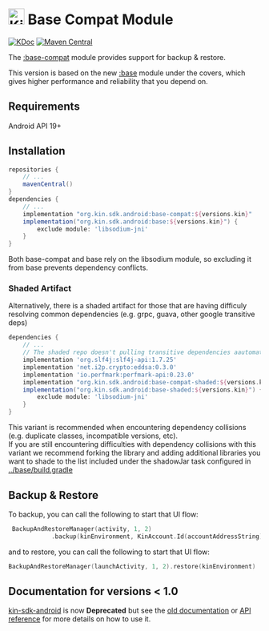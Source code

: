 # <img src="../assets/kin-logo.png" height="32" alt="Kin Logo"> Base Compat Module
[![KDoc](https://img.shields.io/badge/Docs-KDoc-blue)](https://kinecosystem.github.io/kin-android/docs)
[![Maven Central](https://maven-badges.herokuapp.com/maven-central/org.kin.sdk.android/base-compat/badge.svg)](https://maven-badges.herokuapp.com/maven-central/org.kin.sdk.android/base-compat)

The [:base-compat](../base-compat) module provides support for backup & restore.

This version is based on the new [:base](../base/README.md) module under the covers, which gives higher performance and reliability that you depend on.

## Requirements
Android API 19+

## Installation
```groovy
repositories {
    // ...
    mavenCentral()
}
dependencies {
    // ...
    implementation "org.kin.sdk.android:base-compat:${versions.kin}"
    implementation("org.kin.sdk.android:base:${versions.kin}") {
        exclude module: 'libsodium-jni'
    }
}
```
Both base-compat and base rely on the libsodium module, so excluding it from base prevents dependency conflicts.

### Shaded Artifact

Alternatively, there is a shaded artifact for those that are having difficuly resolving common dependencies (e.g. grpc, guava, other google transitive deps)
```groovy
dependencies {
    // ...
    // The shaded repo doesn't pulling transitive dependencies aautomatically, so add these manually
    implementation 'org.slf4j:slf4j-api:1.7.25'
    implementation 'net.i2p.crypto:eddsa:0.3.0'
    implementation 'io.perfmark:perfmark-api:0.23.0'
    implementation "org.kin.sdk.android:base-compat-shaded:${versions.kin}"
    implementation("org.kin.sdk.android:base-shaded:${versions.kin}") {
        exclude module: 'libsodium-jni'
    }
}
```
This variant is recommended when encountering dependency collisions (e.g. duplicate classes, incompatible versions, etc).  
If you are still encountering difficulties with dependency collisions with this variant we recommend forking the library and adding additional libraries you want to shade to the list included under the shadowJar task configured in [../base/build.gradle](../base/build.gradle)

## Backup & Restore
To backup, you can call the following to start that UI flow:
```kotlin
 BackupAndRestoreManager(activity, 1, 2)
            .backup(kinEnvironment, KinAccount.Id(accountAddressString))
```
and to restore, you can call the following to start that UI flow:
```kotlin
BackupAndRestoreManager(launchActivity, 1, 2).restore(kinEnvironment)
```

## Documentation for versions < 1.0
[kin-sdk-android](https://github.com/kinecosystem/kin-sdk-android) is now **Deprecated** but see the [old documentation](https://github.com/kinecosystem/kin-sdk-android/tree/master/kin-sdk) or [API reference](../docs) for more details on how to use it.
